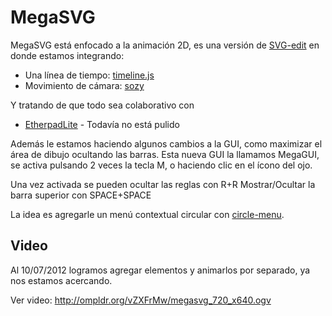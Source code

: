 MegaSVG
=======

MegaSVG está enfocado a la animación 2D, es una versión de [SVG-edit](http://code.google.com/p/svg-edit/) en donde estamos integrando:

- Una línea de tiempo: [timeline.js](https://github.com/vorg/timeline.js)
- Movimiento de cámara: [sozy](http://sozi.baierouge.fr/wiki/doku.php)

Y tratando de que todo sea colaborativo con

- [EtherpadLite](http://etherpad.org/) - Todavía no está pulido


Además le estamos haciendo algunos cambios a la GUI, como maximizar el área de dibujo ocultando las barras.
Esta nueva GUI la llamamos MegaGUI, se activa pulsando 2 veces la tecla M, o haciendo clic en el ícono del ojo.

Una vez activada se pueden ocultar las reglas con R+R
Mostrar/Ocultar la barra superior con SPACE+SPACE

La idea es agregarle un menú contextual circular con [circle-menu](http://zikes.github.com/circle-menu/).



Video
-----

Al 10/07/2012 logramos agregar elementos y animarlos por separado, ya nos estamos acercando.

Ver video: http://ompldr.org/vZXFrMw/megasvg_720_x640.ogv
